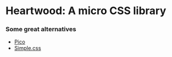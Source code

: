 # Heartwood: A micro CSS library

### Some great alternatives

- [Pico](https://picocss.com/)
- [Simple.css](https://simplecss.org/)
